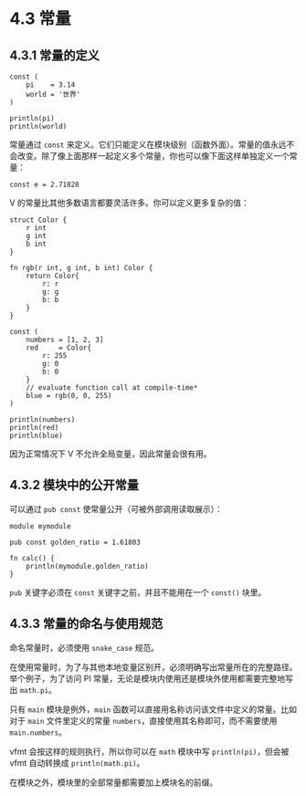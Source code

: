# 4.3 常量

## 4.3.1 常量的定义

    const (
        pi    = 3.14
        world = '世界'
    )

    println(pi)
    println(world)

常量通过 `const` 来定义。它们只能定义在模块级别（函数外面）。常量的值永远不会改变。除了像上面那样一起定义多个常量，你也可以像下面这样单独定义一个常量：

    const e = 2.71828

V 的常量比其他多数语言都要灵活许多。你可以定义更多复杂的值：

    struct Color {
        r int
        g int
        b int
    }

    fn rgb(r int, g int, b int) Color {
        return Color{
            r: r
            g: g
            b: b
        }
    }

    const (
        numbers = [1, 2, 3]
        red     = Color{
            r: 255
            g: 0
            b: 0
        }
        // evaluate function call at compile-time*
        blue = rgb(0, 0, 255)
    )

    println(numbers)
    println(red)
    println(blue)

因为正常情况下 V 不允许全局变量，因此常量会很有用。

## 4.3.2 模块中的公开常量

可以通过 `pub const` 使常量公开（可被外部调用读取展示）：

    module mymodule

    pub const golden_ratio = 1.61803

    fn calc() {
        println(mymodule.golden_ratio)
    }

`pub` 关键字必须在 `const` 关键字之前，并且不能用在一个 `const()` 块里。

## 4.3.3 常量的命名与使用规范

命名常量时，必须使用 `snake_case` 规范。

在使用常量时，为了与其他本地变量区别开，必须明确写出常量所在的完整路径。举个例子，为了访问 PI 常量，无论是模块内使用还是模块外使用都需要完整地写出 `math.pi`。

只有 `main` 模块是例外，`main` 函数可以直接用名称访问该文件中定义的常量。比如对于 `main` 文件里定义的常量 `numbers`，直接使用其名称即可，而不需要使用 `main.numbers`。

vfmt 会按这样的规则执行，所以你可以在 `math` 模块中写 `println(pi)`，但会被 vfmt 自动转换成 `println(math.pi)`。

在模块之外，模块里的全部常量都需要加上模块名的前缀。
